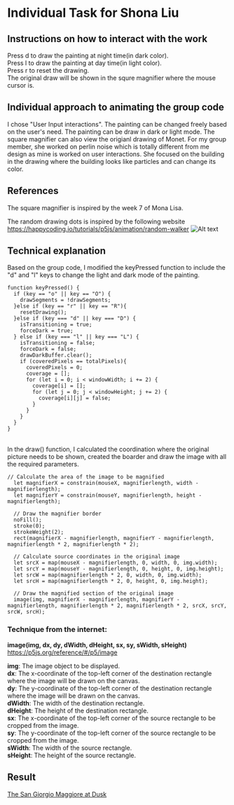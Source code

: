 # Individual Task for Shona Liu
 
## Instructions on how to interact with the work
Press d to draw the painting at night time(in dark color). <br>
Press l to draw the painting at day time(in light color). <br>
Press r to reset the drawing. <br>
The original draw will be shown in the squre magnifier where the mouse cursor is.

## Individual approach to animating the group code
I chose "User Input interactions". The painting can be changed freely based on the user's need. The painting can be draw in dark or light mode. The square magnifier can also view the origianl drawing of Monet. For my group member, she worked on perlin noise which is totally different from me design as mine is worked on user interactions. She focused on the building in the drawing where the building looks like particles and can change its color.


## References
The square magnifier is inspired by the week 7 of Mona Lisa.  


The random drawing dots is inspired by the following website
https://happycoding.io/tutorials/p5js/animation/random-walker
![Alt text](https://happycoding.io/tutorials/p5js/animation/images/random-walker-1.png)

## Technical explanation
Based on the group code, I modified the keyPressed function to include the "d" and "l" keys to change the light and dark mode of the painting. 
```
function keyPressed() {
  if (key == "o" || key == "O") {
    drawSegments = !drawSegments;
  }else if (key == "r" || key == "R"){
    resetDrawing();
  }else if (key === "d" || key === "D") {
    isTransitioning = true;
    forceDark = true;
  } else if (key === "l" || key === "L") {
    isTransitioning = false;
    forceDark = false;
    drawDarkBuffer.clear(); 
    if (coveredPixels == totalPixels){
      coveredPixels = 0;
      coverage = [];
      for (let i = 0; i < windowWidth; i += 2) {
        coverage[i] = [];
        for (let j = 0; j < windowHeight; j += 2) {
          coverage[i][j] = false;
        }
      }
    }
  }
} 
```

<br>
In the draw() function, I calculated the coordination where the original picture needs to be shown, created the boarder and draw the image with all the required parameters. 

```
// Calculate the area of the image to be magnified
  let magnifierX = constrain(mouseX, magnifierlength, width - magnifierlength);
  let magnifierY = constrain(mouseY, magnifierlength, height - magnifierlength);

  // Draw the magnifier border
  noFill();
  stroke(0);
  strokeWeight(2);
  rect(magnifierX - magnifierlength, magnifierY - magnifierlength, magnifierlength * 2, magnifierlength * 2);

  // Calculate source coordinates in the original image
  let srcX = map(mouseX - magnifierlength, 0, width, 0, img.width);
  let srcY = map(mouseY - magnifierlength, 0, height, 0, img.height);
  let srcW = map(magnifierlength * 2, 0, width, 0, img.width);
  let srcH = map(magnifierlength * 2, 0, height, 0, img.height);

  // Draw the magnified section of the original image
  image(img, magnifierX - magnifierlength, magnifierY - magnifierlength, magnifierlength * 2, magnifierlength * 2, srcX, srcY, srcW, srcH);

```


### Technique from the internet:
**image(img, dx, dy, dWidth, dHeight, sx, sy, sWidth, sHeight)**
https://p5js.org/reference/#/p5/image <br>

**img**: The image object to be displayed. <br>
**dx**: The x-coordinate of the top-left corner of the destination rectangle where the image will be drawn on the canvas. <br>
**dy**: The y-coordinate of the top-left corner of the destination rectangle where the image will be drawn on the canvas. <br>
**dWidth**: The width of the destination rectangle. <br>
**dHeight**: The height of the destination rectangle. <br>
**sx**: The x-coordinate of the top-left corner of the source rectangle to be cropped from the image. <br>
**sy**: The y-coordinate of the top-left corner of the source rectangle to be cropped from the image. <br>
**sWidth**: The width of the source rectangle. <br>
**sHeight**: The height of the source rectangle. <br>

## Result
[The San Giorgio Maggiore at Dusk](https://shonaliu.github.io/GroupAssignment/)
